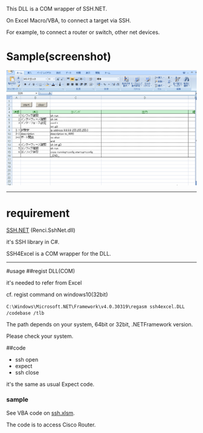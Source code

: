 This DLL is a COM wrapper of SSH.NET.

On Excel Macro/VBA, to connect a target via SSH.

For example, to connect a router or switch, other net devices.


# Sample(screenshot)

![](https://github.com/nori-nori/ssh4excel/blob/master/example/ssh.gif)
***


# requirement
[SSH.NET](https://github.com/sshnet/SSH.NET) (Renci.SshNet.dll)

it's SSH library in C#.

SSH4Excel is a COM wrapper for the DLL.

***

#usage
##regist DLL(COM)

it's needed to refer from Excel


cf. regist command on windows10(32bit)

`C:\Windows\Microsoft.NET\Framework\v4.0.30319\regasm ssh4excel.DLL /codebase /tlb`

The path depends on your system, 64bit or 32bit, .NETFramework version.

Please check your system.


##code
- ssh open
- expect
- ssh close

it's the same as usual Expect code.


### sample
See VBA code on [ssh.xlsm](https://github.com/nori-nori/ssh4excel/example/ssh.xlsm).

The code is to access Cisco Router.



